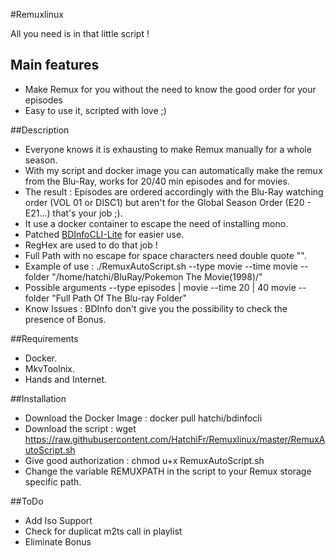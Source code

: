 #Remuxlinux

All you need is in that little script !

## Main features

* Make Remux for you without the need to know the good order for your episodes
* Easy to use it, scripted with love ;) 

##Description

* Everyone knows it is exhausting to make Remux manually for a whole season. 
* With my script and docker image you can automatically make the remux from the Blu-Ray, works for 20/40 min episodes and for movies.
* The result : Episodes are ordered accordingly with the Blu-Ray watching order (VOL 01 or DISC1) but aren't for the Global Season Order (E20 - E21...) that's your job ;).
* It use a docker container to escape the need of installing mono.
* Patched [BDInfoCLI-Lite](https://github.com/HatchiFr/BDInfoCLI) for easier use.
* RegHex are used to do that job !
* Full Path with no escape for space characters need double quote "".
* Example of use : ./RemuxAutoScript.sh --type movie --time movie --folder "/home/hatchi/BluRay/Pokemon The Movie(1998)/"
* Possible arguments --type episodes | movie  --time 20 | 40  movie  --folder "Full Path Of The Blu-ray Folder"
* Know Issues : BDInfo don't give you the possibility to check the presence of Bonus.

##Requirements

* Docker.
* MkvToolnix.
* Hands and Internet.

##Installation

* Download the Docker Image : docker pull hatchi/bdinfocli
* Download the script : wget https://raw.githubusercontent.com/HatchiFr/Remuxlinux/master/RemuxAutoScript.sh
* Give good authorization : chmod u+x RemuxAutoScript.sh
* Change the variable REMUXPATH in the script to your Remux storage specific path.

##ToDo

* Add Iso Support
* Check for duplicat m2ts call in playlist
* Eliminate Bonus